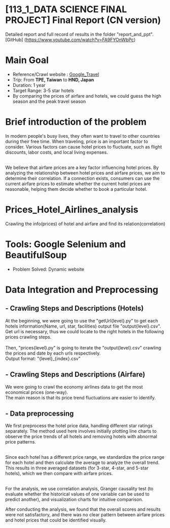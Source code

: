 # [113_1_DATA SCIENCE FINAL PROJECT] Final Report (CN version)
Detailed report and full record of results in the folder "report_and_ppt".<br>
[GitHub] (https://www.youtube.com/watch?v=FA9FYOnWbPc)

# Main Goal
- Reference/Crawl website : [Google_Travel](https://www.google.com/travel/)
- Trip: From **TPE, Taiwan** to **HND, Japan**<br>
- Duration: 1 year<br>
- Target Range: 3-5 star hotels
- By comparing the prices of airfare and hotels, we could guess the high season and the peak travel season

# Brief introduction of the problem
In modern people's busy lives, they often want to travel to other countries during their free time. When traveling, price is an important factor to consider. Various factors can cause hotel prices to fluctuate, such as flight discounts, labor costs, and local living expenses.<br><br> 

We believe that airfare prices are a key factor influencing hotel prices. By analyzing the relationship between hotel prices and airfare prices, we aim to determine their correlation. If a connection exists, consumers can use the current airfare prices to estimate whether the current hotel prices are reasonable, helping them decide whether to book a particular hotel.

# Prices_Hotel_Airlines_analysis
Crawling the info(prices) of hotel and airfare and find its relation(correlation)

# Tools: Google Selenium and BeautifulSoup
- Problem Solved: Dynamic website

# Data Integration and Preprocessing
## - Crawling Steps and Descriptions (Hotels)
At the beginning, we were going to use the "getUrl{level}.py" to get each hotels information(Name, url, star, facilities) output file "output{level}.csv".<br>
Get url is necessary, thus we could locate to the right hotels in the following prices crawling steps.<br>
<br>Then, "prices{level}.py" is going to iterate the "output{level}.csv" crawling the prices and date by each urls respectively.<br>
Output format: "{level}_{index}.csv"

## - Crawling Steps and Descriptions (Airfare)
We were going to crawl the economy airlines data to get the most economical prices (one-way).<br>
The main reason is that its price trend fluctuations are easier to identify.

## - Data preprocessing
We first preprocess the hotel price data, handling different star ratings separately. The method used here involves initially plotting line charts to observe the price trends of all hotels and removing hotels with abnormal price patterns.<br>

<br>Since each hotel has a different price range, we standardize the price range for each hotel and then calculate the average to analyze the overall trend. This results in three averaged datasets (for 3-star, 4-star, and 5-star hotels), which we then compare with airfare prices.<br>

<br>For the analysis, we use correlation analysis, Granger causality test (to evaluate whether the historical values of one variable can be used to predict another), and visualization charts for intuitive comparison.<br>

After conducting the analysis, we found that the overall scores and results were not satisfactory, and there was no clear pattern between airfare prices and hotel prices that could be identified visually.




